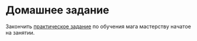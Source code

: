 # Домашнее задание

<!-- Необходимо добавить в магический мир забор и научить мага перелетать этот забор.

Пример результата:

![result](img/result.gif) -->

Закончить [практическое задание](../practice/README.md) по обучения мага мастерству начатое на занятии.
